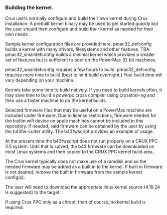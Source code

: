 
### Building the kernel.

Crux users normally configure and build their own kernel during Crux installation.   A
prebuilt kernel binary may be used to get started quickly but the user should then
configure and build their kernel as needed for their own needs.

Sample kernel configuration files are provided here.  pmac32_defconfig builds a kernel
with many drivers, filesystems and other features.   TBA: pmac32_smalldefconfig builds a minimal
kernel which provides a smaller set of features but is sufficient to boot on the PowerMac
32 bit machines.  

pmac32_smalldefconfig requires a few hours to build.   pmac32_defconfig requires more time to
build (best to let it build overnight.)  Your build time will vary depending on your machine.

Kernels take some time to build natively.   If you need to build kernels often, it may save 
time to build a powerpc cross compiler using crosstool-ng and then use a faster machine to 
do the kernel builds.

Selected firmware files that may be useful on a PowerMac machine are included under firmware.
Due to license restrictions, firmware needed for the builtin wifi device on apple machines
cannot be included in this repository.   If needed, said firmware can be obtained by the user 
by using the b43fw-cutter utility.  The b43fwscript provides an example of usage.   

At the present time the b43fwscript does not run properly on a CRUX PPC 3.5 system.
Until that is solved, the b43 firmware can be downloaded on most Linux systems and then
copied to the CRUX PPC kernel build area.

The Crux kernel typically does not make use of a ramdisk and so the needed firmware may be
added as a built in to the kernel.  If built in firmware is not desired, remove the built in 
firmware from the sample kernel config(s).

The user will need to download the appropriate linux kernel source (4.19.24 is suggested)
to the target.   

If using Crux PPC only as a chroot, then of course, no kernel build is required.


